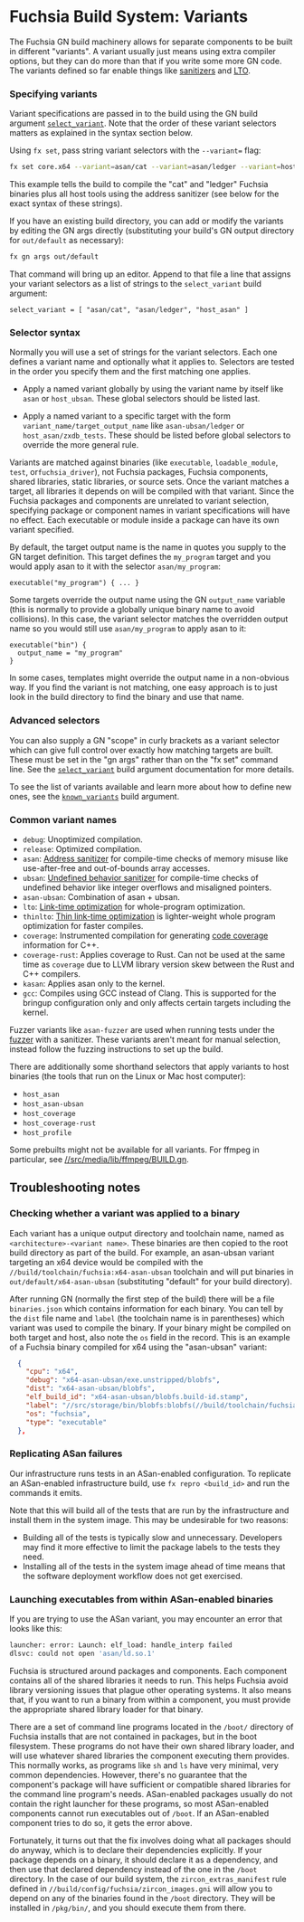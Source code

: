# Fuchsia Build System: Variants

The Fuchsia GN build machinery allows for separate components to be built
in different "variants".  A variant usually just means using extra compiler
options, but they can do more than that if you write some more GN code.
The variants defined so far enable things like
[sanitizers](https://github.com/google/sanitizers/wiki) and
[LTO](https://llvm.org/docs/LinkTimeOptimization.html).

### Specifying variants

Variant specifications are passed in to the build using the GN build argument
[`select_variant`](/gen/build_arguments.md#select_variant). Note that the order of these
variant selectors matters as explained in the syntax section below.

Using `fx set`, pass string variant selectors with the `--variant=` flag:

```sh
fx set core.x64 --variant=asan/cat --variant=asan/ledger --variant=host_asan
```

This example tells the build to compile the "cat" and "ledger" Fuchsia binaries plus all host tools
using the address sanitizer (see below for the exact syntax of these strings).

If you have an existing build directory, you can add or modify the variants by editing the GN args
directly (substituting your build's GN output directory for `out/default` as necessary):

```sh
fx gn args out/default
```

That command will bring up an editor. Append to that file a line that assigns your variant selectors
as a list of strings to the `select_variant` build argument:

```
select_variant = [ "asan/cat", "asan/ledger", "host_asan" ]
```

### Selector syntax

Normally you will use a set of strings for the variant selectors. Each one defines a variant name
and optionally what it applies to. Selectors are tested in the order you specify them and the first
matching one applies.

  * Apply a named variant globally by using the variant name by itself like `asan` or
   `host_ubsan`. These global selectors should be listed last.

  * Apply a named variant to a specific target with the form `variant_name/target_output_name`
    like `asan-ubsan/ledger` or `host_asan/zxdb_tests`. These should be listed before global
    selectors to override the more general rule.

Variants are matched against binaries (like `executable`, `loadable_module`, `test`,
or`fuchsia_driver`), not Fuchsia packages, Fuchsia components, shared libraries, static libraries, or
source sets. Once the variant matches a target, all libraries it depends on will be compiled with
that variant. Since the Fuchsia packages and components are unrelated to variant selection,
specifying package or component names in variant specifications will have no effect. Each executable
or module inside a package can have its own variant specified.

By default, the target output name is the name in quotes you supply to the GN target definition.
This target defines the `my_program` target and you would apply asan to it with the selector
`asan/my_program`:

```
executable("my_program") { ... }
```

Some targets override the output name using the GN `output_name` variable (this is normally to
provide a globally unique binary name to avoid collisions). In this case, the variant selector
matches the overridden output name so you would still use `asan/my_program` to apply asan to it:

```
executable("bin") {
  output_name = "my_program"
}
```

In some cases, templates might override the output name in a non-obvious way. If you find the
variant is not matching, one easy approach is to just look in the build directory to find the
binary and use that name.

### Advanced selectors

You can also supply a GN "scope" in curly brackets as a variant selector which can give full
control over exactly how matching targets are built. These must be set in the "gn args" rather
than on the "fx set" command line. See the
[`select_variant`](/gen/build_arguments.md#select_variant) build argument documentation for
more details.

To see the list of variants available and learn more about how to define
new ones, see the
[`known_variants`](/gen/build_arguments.md#known_variants)
build argument.

### Common variant names

  * `debug`: Unoptimized compilation.
  * `release`: Optimized compilation.
  * `asan`: [Address sanitizer](https://clang.llvm.org/docs/AddressSanitizer.html) for compile-time
    checks of memory misuse like use-after-free and out-of-bounds array accesses.
  * `ubsan`: [Undefined behavior sanitizer](https://clang.llvm.org/docs/UndefinedBehaviorSanitizer.html) for compile-time checks
    of undefined behavior like integer overflows and misaligned pointers.
  * `asan-ubsan`: Combination of asan + ubsan.
  * `lto`: [Link-time optimization](https://llvm.org/docs/LinkTimeOptimization.html) for
    whole-program optimization.
  * `thinlto`: [Thin link-time optimization](https://clang.llvm.org/docs/ThinLTO.html) is
    lighter-weight whole program optimization for faster compiles.
  * `coverage`: Instrumented compilation for generating
    [code coverage](https://clang.llvm.org/docs/SourceBasedCodeCoverage.html) information for C++.
  * `coverage-rust`: Applies coverage to Rust. Can not be used at the same time as `coverage` due
    to LLVM library version skew between the Rust and C++ compilers.
  * `kasan`: Applies asan only to the kernel.
  * `gcc`: Compiles using GCC instead of Clang. This is supported for the bringup configuration
    only and only affects certain targets including the kernel.

Fuzzer variants like `asan-fuzzer` are used when running tests under the
[fuzzer](/development/testing/fuzzing/overview.md) with a sanitizer. These variants aren't
meant for manual selection, instead follow the fuzzing instructions to set up the build.

There are additionally some shorthand selectors that apply variants to host binaries (the tools
that run on the Linux or Mac host computer):
  * `host_asan`
  * `host_asan-ubsan`
  * `host_coverage`
  * `host_coverage-rust`
  * `host_profile`

Some prebuilts might not be available for all variants. For ffmpeg in particular, see
[//src/media/lib/ffmpeg/BUILD.gn](/src/media/lib/ffmpeg/BUILD.gn).

## Troubleshooting notes

### Checking whether a variant was applied to a binary

Each variant has a unique output directory and toolchain name, named as
`<architecture>-<variant name>`. These binaries are then copied to the root build directory as part of
the build. For example, an asan-ubsan variant targeting an x64 device would be compiled with the
`//build/toolchain/fuchsia:x64-asan-ubsan` toolchain and will put binaries in
`out/default/x64-asan-ubsan` (substituting "default" for your build directory).

After running GN (normally the first step of the build) there will be a file `binaries.json`
which contains information for each binary. You can tell by the `dist` file name and `label` (the
toolchain name is in parentheses) which variant was used to compile the binary. If your binary
might be compiled on both target and host, also note the `os` field in the record. This is an
example of a Fuchsia binary compiled for x64 using the "asan-ubsan" variant:

```json
  {
    "cpu": "x64",
    "debug": "x64-asan-ubsan/exe.unstripped/blobfs",
    "dist": "x64-asan-ubsan/blobfs",
    "elf_build_id": "x64-asan-ubsan/blobfs.build-id.stamp",
    "label": "//src/storage/bin/blobfs:blobfs(//build/toolchain/fuchsia:x64-asan-ubsan)",
    "os": "fuchsia",
    "type": "executable"
  },
```

### Replicating ASan failures

Our infrastructure runs tests in an ASan-enabled configuration. To replicate an
ASan-enabled infrastructure build, use `fx repro <build_id>` and run the
commands it emits.

Note that this will build all of the tests that are run by the infrastructure
and install them in the system image. This may be undesirable for two reasons:

 * Building all of the tests is typically slow and unnecessary. Developers may
   find it more effective to limit the package labels to the tests they need.
 * Installing all of the tests in the system image ahead of time means that the
   software deployment workflow does not get exercised.

### Launching executables from within ASan-enabled binaries

If you are trying to use the ASan variant, you may encounter an error that looks
like this:

```sh
launcher: error: Launch: elf_load: handle_interp failed
dlsvc: could not open 'asan/ld.so.1'
```

Fuchsia is structured around packages and components. Each component contains
all of the shared libraries it needs to run. This helps Fuchsia avoid library
versioning issues that plague other operating systems. It also means that, if
you want to run a binary from within a component, you must provide the
appropriate shared library loader for that binary.

There are a set of command line programs located in the `/boot/` directory of
Fuchsia installs that are not contained in packages, but in the boot filesystem.
These programs do not have their own shared library loader, and will use
whatever shared libraries the component executing them provides. This normally
works, as programs like `sh` and `ls` have very minimal, very common
dependencies. However, there's no guarantee that the component's package will
have sufficient or compatible shared libraries for the command line program's
needs. ASan-enabled packages usually do not contain the right launcher for these
programs, so most ASan-enabled components cannot run executables out of
`/boot`. If an ASan-enabled component tries to do so, it gets the error above.

Fortunately, it turns out that the fix involves doing what all packages should
do anyway, which is to declare their dependencies explicitly. If your package
depends on a binary, it should declare it as a dependency, and then use that
declared dependency instead of the one in the `/boot` directory. In the case of
our build system, the `zircon_extras_manifest` rule defined in
`//build/config/fuchsia/zircon_images.gni` will allow you to depend on any of
the binaries found in the `/boot` directory. They will be installed in
`/pkg/bin/`, and you should execute them from there.
